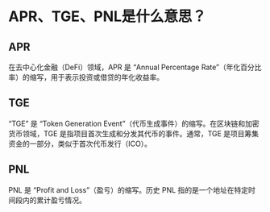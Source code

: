 # APR、TGE、PNL是什么意思？

## APR

在去中心化金融（DeFi）领域，APR 是 “Annual Percentage Rate”（年化百分比率）的缩写，用于表示投资或借贷的年化收益率。

## TGE

“TGE” 是 “Token Generation Event”（代币生成事件）的缩写。在区块链和加密货币领域，TGE 是指项目首次生成和分发其代币的事件。通常，TGE 是项目筹集资金的一部分，类似于首次代币发行（ICO）。

## PNL

PNL 是 “Profit and Loss”（盈亏）的缩写。历史 PNL 指的是一个地址在特定时间段内的累计盈亏情况。
